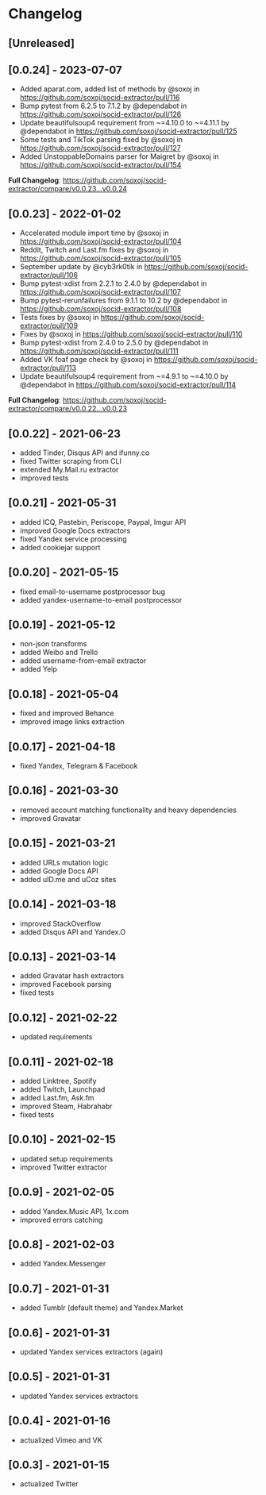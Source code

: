 # Changelog

## [Unreleased]

## [0.0.24] - 2023-07-07
* Added aparat.com, added list of methods by @soxoj in https://github.com/soxoj/socid-extractor/pull/116
* Bump pytest from 6.2.5 to 7.1.2 by @dependabot in https://github.com/soxoj/socid-extractor/pull/126
* Update beautifulsoup4 requirement from ~=4.10.0 to ~=4.11.1 by @dependabot in https://github.com/soxoj/socid-extractor/pull/125
* Some tests and TikTok parsing fixed by @soxoj in https://github.com/soxoj/socid-extractor/pull/127
* Added UnstoppableDomains parser for Maigret by @soxoj in https://github.com/soxoj/socid-extractor/pull/154

**Full Changelog**: https://github.com/soxoj/socid-extractor/compare/v0.0.23...v0.0.24

## [0.0.23] - 2022-01-02
* Accelerated module import time by @soxoj in https://github.com/soxoj/socid-extractor/pull/104
* Reddit, Twitch and Last.fm fixes by @soxoj in https://github.com/soxoj/socid-extractor/pull/105
* September update by @cyb3rk0tik in https://github.com/soxoj/socid-extractor/pull/106
* Bump pytest-xdist from 2.2.1 to 2.4.0 by @dependabot in https://github.com/soxoj/socid-extractor/pull/107
* Bump pytest-rerunfailures from 9.1.1 to 10.2 by @dependabot in https://github.com/soxoj/socid-extractor/pull/108
* Tests fixes by @soxoj in https://github.com/soxoj/socid-extractor/pull/109
* Fixes by @soxoj in https://github.com/soxoj/socid-extractor/pull/110
* Bump pytest-xdist from 2.4.0 to 2.5.0 by @dependabot in https://github.com/soxoj/socid-extractor/pull/111
* Added VK foaf page check by @soxoj in https://github.com/soxoj/socid-extractor/pull/113
* Update beautifulsoup4 requirement from ~=4.9.1 to ~=4.10.0 by @dependabot in https://github.com/soxoj/socid-extractor/pull/114

**Full Changelog**: https://github.com/soxoj/socid-extractor/compare/v0.0.22...v0.0.23

## [0.0.22] - 2021-06-23
* added Tinder, Disqus API and ifunny.co
* fixed Twitter scraping from CLI
* extended My.Mail.ru extractor
* improved tests

## [0.0.21] - 2021-05-31
* added ICQ, Pastebin, Periscope, Paypal, Imgur API
* improved Google Docs extractors
* fixed Yandex service processing
* added cookiejar support

## [0.0.20] - 2021-05-15
* fixed email-to-username postprocessor bug
* added yandex-username-to-email postprocessor

## [0.0.19] - 2021-05-12
* non-json transforms
* added Weibo and Trello
* added username-from-email extractor
* added Yelp

## [0.0.18] - 2021-05-04
* fixed and improved Behance
* improved image links extraction

## [0.0.17] - 2021-04-18
* fixed Yandex, Telegram & Facebook

## [0.0.16] - 2021-03-30
* removed account matching functionality and heavy dependencies
* improved Gravatar

## [0.0.15] - 2021-03-21
* added URLs mutation logic
* added Google Docs API
* added uID.me and uCoz sites

## [0.0.14] - 2021-03-18
* improved StackOverflow
* added Disqus API and Yandex.O

## [0.0.13] - 2021-03-14
* added Gravatar hash extractors
* improved Facebook parsing
* fixed tests

## [0.0.12] - 2021-02-22
* updated requirements

## [0.0.11] - 2021-02-18
* added Linktree, Spotify
* added Twitch, Launchpad
* added Last.fm, Ask.fm
* improved Steam, Habrahabr
* fixed tests

## [0.0.10] - 2021-02-15
* updated setup requirements
* improved Twitter extractor

## [0.0.9] - 2021-02-05
* added Yandex.Music API, 1x.com
* improved errors catching

## [0.0.8] - 2021-02-03
* added Yandex.Messenger

## [0.0.7] - 2021-01-31
* added Tumblr (default theme) and Yandex.Market

## [0.0.6] - 2021-01-31
* updated Yandex services extractors (again)

## [0.0.5] - 2021-01-31
* updated Yandex services extractors

## [0.0.4] - 2021-01-16
* actualized Vimeo and VK

## [0.0.3] - 2021-01-15
* actualized Twitter
